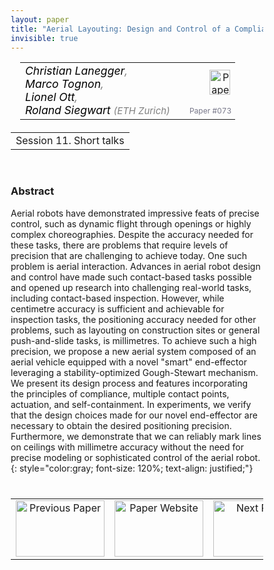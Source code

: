 ```yaml
---
layout: paper
title: "Aerial Layouting: Design and Control of a Compliant and Actuated End-Effector for Precise In-flight Marking on Ceilings"
invisible: true
---
```

<head>
<style>
* {
  box-sizing: border-box;
}

#myInput {
  background-position: 10px 10px;
  background-repeat: no-repeat;
  width: 100%;
  font-size: 100%;
  padding: 12px 20px 12px 40px;
  border: 1px solid #ddd;
  margin-bottom: 12px;
}

#myTable, #myTableA {
  border-collapse: collapse;
  width: 100%;
  border: 1px solid #ddd;
  font-size: 100%;
}

#myTable th, #myTable td, #myTableA th, #myTableA td {
  text-align: left;
  padding: 12px;
}

#myTable tr, #myTableA tr {
  border-bottom: 1px solid #ddd;
}

#myTable tr.header, #myTable tr:hover, #myTableA tr.header, #myTableA tr:hover {
  background-color: #f1f1f1;
}


#eventcounter1 a {
    font-size: 12px;
    color: #ffffff;
    display: block;
}

#eventcounter1 a:hover {
    text-decoration: none;
}

#eventcounter2 a {
    font-size: 12px;
    color: #ffffff;
    display: block;
}

#eventcounter2 a:hover {
    text-decoration: none;
}

</style>
</head>

<table width = "95%" style="padding-left: 15px; margin-left: auto; margin-right: 10px;">
<tr><td style = "vertical-align: top; padding-right: 25px;" rowspan="2">
<span style="color:black; font-size: 110%;"><i>
Christian Lanegger<span style="color:gray; font-size: 100%">,</span><br>
Marco Tognon<span style="color:gray; font-size: 100%">,</span><br>
Lionel Ott<span style="color:gray; font-size: 100%">,</span><br>
Roland Siegwart <span style="color:gray; font-size: 85%">(ETH Zurich)</span>
</i></span>
</td>

<td style="text-align: right;"><a href="http://www.roboticsproceedings.org/rss18/p073.pdf"><img src="{{ site.baseurl }}/images/paper_link.png" alt="Paper Website" width = "33"  height = "40"/></a><br></td>
</tr>
<tr>
<td style="color:#777789; text-align:right; font-size: 75%; margin-right:10px;">Paper&nbsp;#073</td>
</tr>
</table>

<table width="80%" style="margin-top: 20px; margin-left: auto; margin-right: auto;">
  <tr>
    <td style="text-align:center;">Session 11. Short talks</td>
  </tr>
</table>
<br>


### Abstract
Aerial robots have demonstrated impressive feats of precise control, such as dynamic flight through openings or highly complex choreographies. Despite the accuracy needed for these tasks, there are problems that require levels of precision that are challenging to achieve today. One such problem is aerial interaction. Advances in aerial robot design and control have made such contact-based tasks possible and opened up research into challenging real-world tasks, including contact-based inspection. However, while centimetre accuracy is sufficient and achievable for inspection tasks, the positioning accuracy needed for other problems, such as layouting on construction sites or general push-and-slide tasks, is millimetres. To achieve such a high precision, we propose a new aerial system composed of an aerial vehicle equipped with a novel "smart" end-effector leveraging a stability-optimized Gough-Stewart mechanism. We present its design process and features incorporating the principles of compliance, multiple contact points, actuation, and self-containment.
In experiments, we verify that the design choices made for our novel end-effector are necessary to obtain the desired positioning precision. Furthermore, we demonstrate that we can reliably mark lines on ceilings with millimetre accuracy without the need for precise modeling or sophisticated control of the aerial robot.
{: style="color:gray; font-size: 120%; text-align: justified;"}


<table width="100%" style="margin-top:40px;">
<tr>
    <td style="width: 30%; text-align: center;"><a href="{{ site.baseurl }}/program/papers/072/">
<img src="{{ site.baseurl }}/images/previous_paper_icon.png"
       alt="Previous Paper" width = "142"  height = "90"/> 
</a> </td>
<td style="text-align: center;"><a href="{{ site.baseurl }}/program/papers">
<img src="{{ site.baseurl }}/images/overview_icon.png"
       alt="Paper Website" width = "142"  height = "90"/> 
</a> </td>
    <td style="width: 30%; text-align: center;"><a href="{{ site.baseurl }}/program/papers/074/">
    <img src="{{ site.baseurl }}/images/next_paper_icon.png"
        alt="Next Paper" width = "142"  height = "90"/>
    </a></td>
</tr>
</table>
